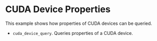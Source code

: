 # CUDA Device Properties

This example shows how properties of CUDA devices can be queried.

* `cuda_device_query`. Queries properties of a CUDA device.

